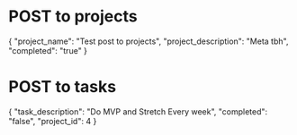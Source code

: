# POST to projects

{
        "project_name": "Test post to projects",
        "project_description": "Meta tbh",
        "completed": "true"
}

# POST to tasks

{
        "task_description": "Do MVP and Stretch Every week",
        "completed": "false",
        "project_id": 4
}